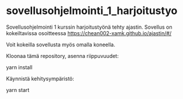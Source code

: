 # sovellusohjelmointi_1_harjoitustyo

Sovellusohjelmointi 1 kurssin harjoitustyönä tehty ajastin. Sovellus on kokeiltavissa osoitteessa https://chean002-xamk.github.io/ajastin/#/

Voit kokeilla sovellusta myös omalla koneella.

Kloonaa tämä repository, asenna riippuvuudet:

yarn install

Käynnistä kehitysympäristö:

yarn start
